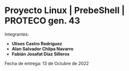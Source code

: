 # Proyecto Linux | PrebeShell | PROTECO gen. 43

Integrantes:
<b>
<ul>
  <li>Ulises Castro Rodriguez</li>
  <li>Alan Salvador Chilpa Navarro</li>
  <li>Fabián Josafat Díaz Silleros</li>
</ul>
</b>

Fecha de entrega: 13 de Octubre de 2022
